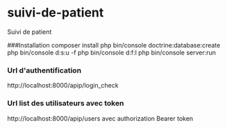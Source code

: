 # suivi-de-patient
Suivi de patient

###Installation 
    composer install
    php bin/console doctrine:database:create 
    php bin/console d:s:u -f
    php bin/console d:f:l
    php bin/console server:run



### Url d'authentification
http://localhost:8000/apip/login_check

### Url list des utilisateurs avec token
http://localhost:8000/apip/users       avec authorization Bearer token
